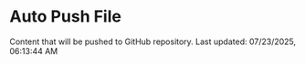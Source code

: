 # Auto Push File

Content that will be pushed to GitHub repository.
Last updated: 07/23/2025, 06:13:44 AM